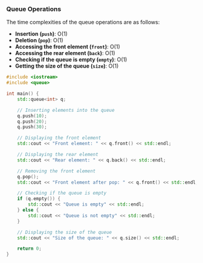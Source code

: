 ### Queue Operations
The time complexities of the queue operations are as follows:

- **Insertion (`push`)**: O(1)
- **Deletion (`pop`)**: O(1)
- **Accessing the front element (`front`)**: O(1)
- **Accessing the rear element (`back`)**: O(1)
- **Checking if the queue is empty (`empty`)**: O(1)
- **Getting the size of the queue (`size`)**: O(1)
```cpp
#include <iostream>
#include <queue>

int main() {
    std::queue<int> q;

    // Inserting elements into the queue
    q.push(10);
    q.push(20);
    q.push(30);

    // Displaying the front element
    std::cout << "Front element: " << q.front() << std::endl;

    // Displaying the rear element
    std::cout << "Rear element: " << q.back() << std::endl;

    // Removing the front element
    q.pop();
    std::cout << "Front element after pop: " << q.front() << std::endl;

    // Checking if the queue is empty
    if (q.empty()) {
        std::cout << "Queue is empty" << std::endl;
    } else {
        std::cout << "Queue is not empty" << std::endl;
    }

    // Displaying the size of the queue
    std::cout << "Size of the queue: " << q.size() << std::endl;

    return 0;
}
```